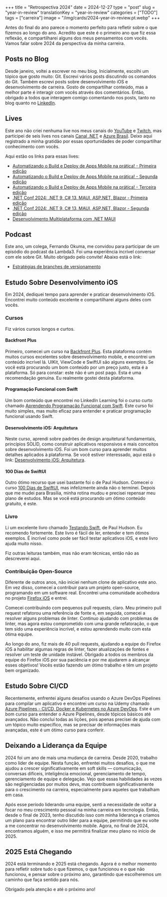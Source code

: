 +++
title = "Retrospectiva 2024"
date = 2024-12-27
type = "post"
slug = "year-in-review"
translationKey = "year-in-review"
categories = ["TODO"]
tags = ["carreira"]
image = "/img/cards/2024-year-in-review.pt.webp"
+++

Antes do final do ano parece o momento perfeito para refletir sobre o que fizemos ao longo do ano. Acredito que este é o primeiro ano que fiz essa reflexão, e compartilharei alguns dos meus pensamentos com vocês. Vamos falar sobre 2024 da perspectiva da minha carreira.

## Posts no Blog

Desde janeiro, voltei a escrever no meu blog. Inicialmente, escolhi um tópico que gosto muito: Git. Escrevi vários posts discutindo os comandos do Git. Também escrevi posts sobre desenvolvimento iOS e desenvolvimento de carreira. Gosto de compartilhar conteúdo, mas a melhor parte é interagir com vocês através dos comentários. Então, obrigado a todos que interagem comigo comentando nos posts, tanto no blog quanto no [LinkedIn][my_linkedin].

## Lives

Este ano não criei nenhuma live nos meus canais do [YouTube][my_youtube] e [Twitch][my_twitch], mas participei de seis lives nos canais [Canal .NET][canal_dotnet] e [Azure Brasil][azure_brasil]. Deixo aqui registrado a minha gratidão por essas oportunidades de poder compartilhar conhecimento com vocês.

Aqui estão os links para essas lives:

- [Automatizando o Build e Deploy de Apps Mobile na prática! - Primeira edição][live_1]
- [Automatizando o Build e Deploy de Apps Mobile na prática! - Segunda edição][live_2]
- [Automatizando o Build e Deploy de Apps Mobile na prática! - Terceira edição][live_3]
- [.NET Conf 2024: .NET 9, C# 13, MAUI, ASP.NET, Blazor - Primeira edição][live_4]
- [.NET Conf 2024: .NET 9, C# 13, MAUI, ASP.NET, Blazor - Segunda edição][live_5]
- [Desenvolvimento Multiplataforma com .NET MAUI][live_6]

## Podcast

Este ano, um colega, Fernando Okuma, me convidou para participar de um episódio do podcast da Lambda3. Foi uma experiência incrível conversar com ele sobre Git. Muito obrigado pelo convite! Abaixo está o link:

- [Estratégias de branches de versionamento][podcast_1]

## Estudo Sobre Desenvolvimento iOS

Em 2024, dediquei tempo para aprender e praticar desenvolvimento iOS. Encontrei muito conteúdo excelente e compartilharei alguns deles com vocês.

### Cursos

Fiz vários cursos longos e curtos.

#### Backfront Plus

Primeiro, comecei um curso na [Backfront Plus][backfront_plus]. Esta plataforma contém muitos cursos excelentes sobre desenvolvimento mobile, e encontrei um conteúdo incrível lá. UIKit, ViewCode e SwiftUI são alguns exemplos. Se você está procurando um bom conteúdo por um preço justo, esta é a plataforma. Só para constar: este não é um post pago. Esta é uma recomendação genuína. Eu realmente gostei desta plataforma.

#### Programação Funcional com Swift

Um bom conteúdo que encontrei no LinkedIn Learning foi o curso curto chamado [Aprendendo Programação Funcional com Swift][learning_functional_programming_with_swift]. Este curso foi muito simples, mas muito eficaz para entender e praticar programação funcional usando Swift.

#### Desenvolvimento iOS: Arquitetura

Neste curso, aprendi sobre padrões de design arquitetural fundamentais, princípios SOLID, como construir aplicativos responsivos e mais conceitos sobre desenvolvimento iOS. Foi um bom curso para aprender muitos detalhes aplicados à plataforma. Se você estiver interessado, aqui está o link: [Desenvolvimento iOS: Arquitetura][ios_development_architecture].

#### 100 Dias de SwiftUI

Outro ótimo recurso que usei bastante foi o de Paul Hudson. Comecei o curso [100 Dias de SwiftUI][100_days_of_swiftui], mas infelizmente ainda não o terminei. Depois que me mudei para Brasília, minha rotina mudou e precisei repensar meu plano de estudos. Mas se você está procurando um ótimo conteúdo gratuito, é este.

### Livro

Li um excelente livro chamado [Testando Swift][testing_swift], de Paul Hudson. Eu recomendo fortemente. Este livro é fácil de ler, entender e tem ótimos exemplos. É incrível como pode ser fácil testar aplicativos iOS, e este livro ajuda muito nisso.

Fiz outras leituras também, mas não eram técnicas, então não as descreverei aqui.

### Contribuição Open-Source

Diferente de outros anos, não iniciei nenhum clone de aplicativo este ano. Em vez disso, comecei a contribuir para um projeto open-source, programando em um software real. Encontrei uma comunidade acolhedora no projeto [Firefox iOS][firefox_ios] e entrei.

Comecei contribuindo com pequenos pull requests, claro. Meu primeiro pull request refatorou uma referência de fonte e, em seguida, comecei a resolver alguns problemas de linter. Continuo ajudando com problemas de linter, mas agora estou comprometido com uma grande refatoração, o que tem sido uma experiência incrível, e estou aprendendo muito com esta ótima equipe.

Ao longo do ano, fiz mais de 40 pull requests, ajudando a equipe do Firefox iOS a habilitar algumas regras de linter, fazer atualizações de fontes e resolver um teste de unidade instável.  Obrigado a todos os membros da equipe do Firefox iOS por sua paciência e por me ajudarem a alcançar esses objetivos! Vocês estão fazendo um ótimo trabalho e têm um projeto bem organizado.

## Estudo Sobre CI/CD

Recentemente, enfrentei alguns desafios usando o Azure DevOps Pipelines para compilar um aplicativo e encontrei um curso na Udemy chamado [Azure Pipelines - CI/CD, Docker e Kubernetes no Azure DevOps][azure_pipelines]. Este é um bom curso para entender o Azure Pipelines, desde tópicos básicos até avançados. Não concluí todas as lições, pois apenas precisei de ajuda com um tópico muito específico, mas se precisar de informações mais avançadas, este é um ótimo curso para conferir.

## Deixando a Liderança da Equipe

2024 foi um ano de mais uma mudança de carreira. Desde 2020, trabalho como líder de equipe. Nesta função, enfrentei muitos desafios, o que me ajudou a crescer significativamente em soft skills — comunicação, conversas difíceis, inteligência emocional, gerenciamento de tempo, gerenciamento de equipe e delegação. Vejo que essas habilidades às vezes são negligenciadas por muitos devs, mas contribuem significativamente para o crescimento na carreira, especialmente para aqueles que trabalham em casa.

Após esse período liderando uma equipe, senti a necessidade de voltar a focar no meu crescimento pessoal na minha carreira em tecnologia. Então, desde o final de 2023, tenho discutido isso com minha liderança e criamos um plano para encontrar outro líder para a equipe, permitindo que eu volte a me concentrar no desenvolvimento mobile. Agora, no final de 2024, encontramos alguém, e isso me permitirá finalizar meu plano no início de 2025.

## 2025 Está Chegando

2024 está terminando e 2025 está chegando. Agora é o melhor momento para refletir sobre tudo o que fizemos, o que funcionou e o que não funcionou, e pensar sobre o próximo ano, garantindo que escolheremos um caminho que faça sentido para nós.

Obrigado pela atenção e até o próximo ano!

[my_youtube]: https://www.youtube.com/ionixjunior
[my_twitch]: https://www.twitch.tv/ionixjunior
[my_linkedin]: https://www.linkedin.com/in/ionixjunior/
[canal_dotnet]: https://www.youtube.com/@CanalDotNET
[azure_brasil]: https://www.youtube.com/@azurebrasilcloud
[backfront_plus]: https://backfront.com.br/backfront-plus
[100_days_of_swiftui]: https://www.hackingwithswift.com/100/swiftui
[azure_pipelines]: https://www.udemy.com/course/azurepipelines/
[firefox_ios]: https://github.com/mozilla-mobile/firefox-ios
[live_1]: https://www.youtube.com/watch?v=CLFaMNJRChk
[live_2]: https://www.youtube.com/watch?v=ZfjvroVEa_s
[live_3]: https://www.youtube.com/watch?v=pOrzMb-YXFM
[live_4]: https://www.youtube.com/watch?v=qic347r3R2A
[live_5]: https://www.youtube.com/watch?v=o4GBUUMnedg
[live_6]: https://www.youtube.com/watch?v=i6Ef-ex7-3s
[podcast_1]: https://tivit.com/podcast/podcast-401/
[testing_swift]: https://www.hackingwithswift.com/store/testing-swift
[learning_functional_programming_with_swift]: https://www.linkedin.com/learning/learning-functional-programming-with-swift/welcome
[ios_development_architecture]: https://www.linkedin.com/learning/ios-development-architecture/the-value-in-architecting-your-apps